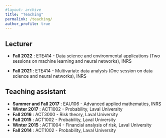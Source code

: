 ```yaml
---
#layout: archive
title: "Teaching"
permalink: /teaching/
author_profile: true
---
```


Lecturer
----------

* **Fall 2022** : ETE414 - Data science and environmental applications (Two sessions on machine learning and neural networks), INRS

* **Fall 2021** : ETE414 - Multivariate data analysis (One session on data science and neural networks), INRS

Teaching assistant
-----------

* **Summer and Fall 2017** : EAU106 - Advanced applied mathematics, INRS
* **Winter 2017** : ACT1002 - Probability, Laval University
* **Fall 2016** : ACT3000 - Risk theory, Laval University
* **Fall 2015** : ACT1002 - Probability, Laval University
* **Winter 2015** : ACT1004 - Financial analysis of risk, Laval University
* **Fall 2014** : ACT1002 - Probability, Laval University